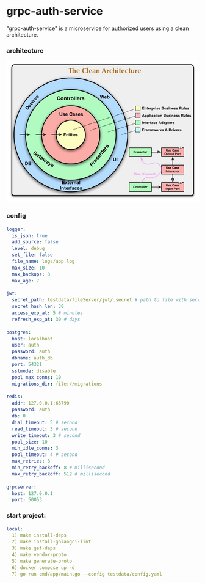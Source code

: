 # grpc-auth-service

"grpc-auth-service" is a microservice for authorized users using a clean architecture.

### architecture

![alt text](testdata/img.png)

### config

```yaml
logger:
  is_json: true
  add_source: false
  level: debug
  set_file: false
  file_name: logs/app.log
  max_size: 10
  max_backups: 3
  max_age: 7

jwt:
  secret_path: testdata/fileServer/jwt/.secret # path to file with secret key
  secret_hash_len: 30
  access_exp_at: 5 # minutes
  refresh_exp_at: 30 # days

postgres:
  host: localhost
  user: auth
  password: auth
  dbname: auth_db
  port: 54321
  sslmode: disable
  pool_max_conns: 10
  migrations_dir: file://migrations

redis:
  addr: 127.0.0.1:63790
  password: auth
  db: 0
  dial_timeout: 5 # second
  read_timeout: 3 # second
  write_timeout: 3 # second
  pool_size: 10
  min_idle_conns: 3
  pool_timeout: 4 # second
  max_retries: 3
  min_retry_backoff: 8 # millisecond
  max_retry_backoff: 512 # millisecond

grpcserver:
  host: 127.0.0.1
  port: 50053
```

### start project:

```yaml
local:
  1) make install-deps
  2) make install-golangci-lint
  3) make get-deps
  4) make vendor-proto
  5) make generate-proto
  6) docker compose up -d
  7) go run cmd/app/main.go --config testdata/config.yaml
```